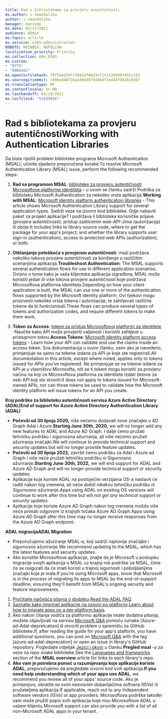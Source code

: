 ```yaml
---
title: Rad s bibliotekama za provjeru autentičnosti
ms.author: v-smandalika
author: v-smandalika
manager: dansimp
ms.date: 03/17/2021
audience: Admin
ms.topic: article
ms.service: o365-administration
ROBOTS: NOINDEX, NOFOLLOW
localization_priority: Priority
ms.collection: Adm_O365
ms.custom:
- "9775"
- "9004342"
ms.openlocfilehash: f9f54ed2bfc5841df66d3e714112b9307455c182
ms.sourcegitcommit: c08bed4071baa3bb5879496df3ed44fb828c8367
ms.translationtype: MT
ms.contentlocale: hr-HR
ms.lasthandoff: 03/19/2021
ms.locfileid: "51035016"
---
```

# <a name="working-with-authentication-libraries"></a><span data-ttu-id="830ae-102">Rad s bibliotekama za provjeru autentičnosti</span><span class="sxs-lookup"><span data-stu-id="830ae-102">Working with Authentication Libraries</span></span>

<span data-ttu-id="830ae-103">Da biste riješili problem biblioteke programa Microsoft Authentication (MSAL), učinite sljedeće preporučene korake:</span><span class="sxs-lookup"><span data-stu-id="830ae-103">To resolve Microsoft Authentication Library (MSAL) issue, perform the following recommended steps:</span></span>

1. <span data-ttu-id="830ae-104">**Rad sa programom MSAL**: [biblioteke za provjeru autentičnosti Microsoftove platforme identiteta](https://docs.microsoft.com/azure/active-directory/develop/reference-v2-libraries) – u ovom se članku sadrži Podrška za biblioteku Microsoft Authentication za nekoliko vrsta aplikacija.</span><span class="sxs-lookup"><span data-stu-id="830ae-104">**Working with MSAL**: [Microsoft identity platform authentication libraries](https://docs.microsoft.com/azure/active-directory/develop/reference-v2-libraries) - This article shows Microsoft Authentication Library support for several application types.</span></span> <span data-ttu-id="830ae-105">Sadrži veze na izvorni kod biblioteke. Gdje nabaviti paket za projekt aplikacije? i podržava li biblioteka korisničke prijave (provjera autentičnosti), pristup zaštićenim web-API-Jima (autorizacija) ili oboje.</span><span class="sxs-lookup"><span data-stu-id="830ae-105">It includes links to library source code; where to get the package for your app's project; and whether the library supports user sign-in (authentication), access to protected web APIs (authorization), or both.</span></span>

2. <span data-ttu-id="830ae-106">**Otklanjanje poteškoća s provjerom autentičnosti**: msal podržava nekoliko tokova provjere autentičnosti za korištenje u različitim scenarijima aplikacija.</span><span class="sxs-lookup"><span data-stu-id="830ae-106">**Troubleshoot Authentication**: The MSAL supports several authentication flows for use in different application scenarios.</span></span> <span data-ttu-id="830ae-107">Ovisno o tome kako je vaša klijentska aplikacija izgrađena, MSAL može koristiti jedan ili više tokova provjere autentičnosti koje podržava Microsoftova platforma identiteta.</span><span class="sxs-lookup"><span data-stu-id="830ae-107">Depending on how your client application is built, the MSAL can use one or more of the authentication flows supported by the Microsoft identity platform.</span></span> <span data-ttu-id="830ae-108">Ovi tijekovi mogu proizvesti nekoliko vrsta tokena i autorizacije, te zahtijevati različite tokene da bi funkcionisali.</span><span class="sxs-lookup"><span data-stu-id="830ae-108">These flows can produce several types of tokens and authorization codes, and require different tokens to make them work.</span></span>

3. <span data-ttu-id="830ae-109">**Token za Access**: [tokeni za pristup Microsoftovoj platformi za identitete](https://docs.microsoft.com/azure/active-directory/develop/access-tokens) -Naučite kako API može provjeriti valjanost i koristiti zahtjeve u pristupnom toknu.</span><span class="sxs-lookup"><span data-stu-id="830ae-109">**Access Tokens**: [Microsoft identity platform access tokens](https://docs.microsoft.com/azure/active-directory/develop/access-tokens) - Learn how your API can validate and use the claims inside an access token.</span></span> <span data-ttu-id="830ae-110">Sva dokumentacija u ovom članku, osim ako je navedeno, primjenjuje se samo na tokene izdane za API-je koje ste registrirali.</span><span class="sxs-lookup"><span data-stu-id="830ae-110">All documentation in this article, except where noted, applies only to tokens issued for APIs you've registered.</span></span> <span data-ttu-id="830ae-111">Ne primjenjuje se na tokene izdane za API-je u vlasništvu Microsofta, niti se ti tokeni mogu koristiti za provjeru načina na koji će Microsoftova platforma za identitete izdati žetone za neki API koji ste stvorili.</span><span class="sxs-lookup"><span data-stu-id="830ae-111">It does not apply to tokens issued for Microsoft-owned APIs, nor can those tokens be used to validate how the Microsoft identity platform will issue tokens for an API you create.</span></span>

<span data-ttu-id="830ae-112">**Kraj podrške za biblioteku autentičnosti servisa Azure Active Directory (ADAL)**</span><span class="sxs-lookup"><span data-stu-id="830ae-112">**End of support for Azure Active Directory Authentication Library (ADAL)**</span></span>

- <span data-ttu-id="830ae-113">**Počevši od 30 lipnja 2020,** više nećemo dodavati nove značajke u AD Graph Adal i Azure.</span><span class="sxs-lookup"><span data-stu-id="830ae-113">**Starting June 30th, 2020,** we will no longer add any new features to ADAL and Azure AD Graph.</span></span> <span data-ttu-id="830ae-114">I dalje ćemo pružati tehničku podršku i sigurnosna ažuriranja, ali više nećemo pružati ažuriranja značajki.</span><span class="sxs-lookup"><span data-stu-id="830ae-114">We will continue to provide technical support and security updates but will no longer provide feature updates.</span></span>
- <span data-ttu-id="830ae-115">**Počevši od 30 lipnja 2022,** završit ćemo podršku za Adal i Azure ad Graph i više neće pružati tehničku podršku ni Sigurnosno ažuriranje.</span><span class="sxs-lookup"><span data-stu-id="830ae-115">**Starting June 30th, 2022,** we will end support for ADAL and Azure AD Graph and will no longer provide technical support or security updates.</span></span>
- <span data-ttu-id="830ae-116">Aplikacije koje koriste ADAL na postojećim verzijama OS-a nastavit će raditi nakon tog vremena, ali neće *dobiti nikakvu tehničku podršku ni Sigurnosno ažuriranje*.</span><span class="sxs-lookup"><span data-stu-id="830ae-116">Apps using ADAL on existing OS versions will continue to work after this time but will not *get any technical support or security updates*.</span></span>
- <span data-ttu-id="830ae-117">Aplikacije koje koriste Azure AD Graph nakon tog vremena možda više neće primati odgovore iz krajnjih točaka Azure AD Graph.</span><span class="sxs-lookup"><span data-stu-id="830ae-117">Apps using Azure AD Graph after this time may no longer receive responses from the Azure AD Graph endpoint.</span></span>

<span data-ttu-id="830ae-118">**ADAL migracija**</span><span class="sxs-lookup"><span data-stu-id="830ae-118">**ADAL Migration**</span></span>

- <span data-ttu-id="830ae-119">Preporučujemo ažuriranje MSAL-a, koji sadrži najnovije značajke i sigurnosno ažuriranje.</span><span class="sxs-lookup"><span data-stu-id="830ae-119">We recommend updating to the MSAL, which has the latest features and security updates.</span></span>
- <span data-ttu-id="830ae-120">Ako koristite Microsoftove aplikacije, znajte da je Microsoft u postupku migracije svojih aplikacija u MSAL uz krajnji rok podrške za MSAL, čime će se osigurati da će imati koristi u trajnoj sigurnosti i poboljšanjima značajki koje je mala.</span><span class="sxs-lookup"><span data-stu-id="830ae-120">If you're using Microsoft apps, know that Microsoft is in the process of migrating its apps to MSAL by the end-of-support deadline, ensuring they'll benefit from MSAL's ongoing security and feature improvements.</span></span>

1. <span data-ttu-id="830ae-121">[Pročitajte najčešća pitanja o dodatku](https://docs.microsoft.com/azure/active-directory/develop/msal-migration#frequently-asked-questions-faq).</span><span class="sxs-lookup"><span data-stu-id="830ae-121">[Read the ADAL FAQ](https://docs.microsoft.com/azure/active-directory/develop/msal-migration#frequently-asked-questions-faq).</span></span>
2. <span data-ttu-id="830ae-122">[Saznajte kako migrirati aplikacije na osnovi po platformi](https://docs.microsoft.com/azure/active-directory/develop/msal-migration#migration-guidance).</span><span class="sxs-lookup"><span data-stu-id="830ae-122">[Learn about how to migrate apps on a per-platform basis](https://docs.microsoft.com/azure/active-directory/develop/msal-migration#migration-guidance).</span></span>
3. <span data-ttu-id="830ae-123">Ako nakon čitanja vodiča za platformu aplikacije imate dodatna pitanja, možete objavljivati na servisu [Microsoft Q&A](https://docs.microsoft.com/answers/topics/azure-ad-adal-deprecation.html) pomoću oznake [Azure-ad-Adal-depretcation] ili otvoriti problem u spremištu za GitHub biblioteke.</span><span class="sxs-lookup"><span data-stu-id="830ae-123">If, after reading the guide for your app's platform, you have additional questions, you can post on [Microsoft Q&A](https://docs.microsoft.com/answers/topics/azure-ad-adal-deprecation.html) with the tag [azure-ad-adal-deprecation] or open an issue in library's GitHub repository.</span></span> <span data-ttu-id="830ae-124">Pogledajte odjeljak [Jezici i okviri](https://docs.microsoft.com/azure/active-directory/develop/msal-overview#languages-and-frameworks) u članku **Pregled msal** -a za veze na repo svake biblioteke.</span><span class="sxs-lookup"><span data-stu-id="830ae-124">See the [Languages and frameworks](https://docs.microsoft.com/azure/active-directory/develop/msal-overview#languages-and-frameworks) section of the **MSAL overview** article for links to each library's repo.</span></span>
4. <span data-ttu-id="830ae-125">**Ako vam je potrebna pomoć u razumijevanju koje aplikacije koriste ADAL**, preporučujemo da pregledate izvorni kod svih aplikacija.</span><span class="sxs-lookup"><span data-stu-id="830ae-125">**If you need help understanding which of your apps use ADAL**, we recommend you review all of your apps' source code.</span></span> <span data-ttu-id="830ae-126">Ako je primjenjivo, obratite se svim neovisnim dobavljačima softvera (ISVs) ili pružateljima aplikacija.</span><span class="sxs-lookup"><span data-stu-id="830ae-126">If applicable, reach out to any Independent software vendors (ISVs) or app providers.</span></span> <span data-ttu-id="830ae-127">Microsoftova podrška također vam može pružiti popis svih aplikacija koje nisu Microsoftove ADAL u vašem klijentu.</span><span class="sxs-lookup"><span data-stu-id="830ae-127">Microsoft support can also provide you with a list of all non-Microsoft ADAL apps in your tenant.</span></span>







